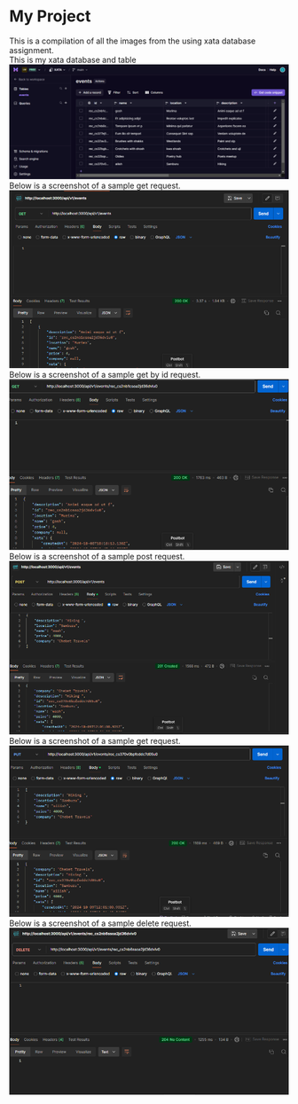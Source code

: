 # My Project

This is a compilation of all the images from the using xata database assignment.    
This is my xata database and table
![](./READMEimages/xataEventsDb.png)
Below is a screenshot of a sample get request.
![Task2](./READMEimages/get.png)
Below is a screenshot of a sample get by id request.
![Task3](./READMEimages/getById.png)
Below is a screenshot of a sample post request.
![Task4](./READMEimages/post.png)   
Below is a screenshot of a sample get request.
![Task5](./READMEimages/put.png)    
Below is a screenshot of a sample delete request.
![Task5](./READMEimages/delete.png) 

